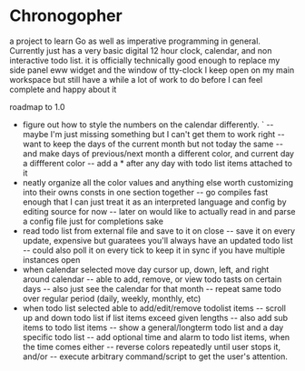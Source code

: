# Chronogopher

a project to learn Go as well as imperative programming in general.  Currently just has a very basic digital 12 hour clock, calendar, and non interactive todo list.
it is officially technically good enough to replace my side panel eww widget and the window of tty-clock I keep open on my main workspace
but still have a while a lot of work to do before I can feel complete and happy about it

roadmap to 1.0

- figure out how to style the numbers on the calendar differently.
` -- maybe I'm just missing something but I can't get them to work right
  -- want to keep the days of the current month but not today the same
  -- and make days of previous/next month a different color, and current day a diffferent color
  -- add a * after any day with todo list items attached to it
- neatly organize all the color values and anything else worth customizing into their owns consts in one section together
  -- go compiles fast enough that I can just treat it as an interpreted language and config by editing source for now
  -- later on would like to actually read in and parse a config file just for completions sake
- read todo list from external file and save to it on close
  -- save it on every update, expensive but guaratees you'll always have an updated todo list
  -- could also poll it on every tick to keep it in sync if you have multiple instances open
- when calendar selected move day cursor up, down, left, and right around calendar
 -- able to add, remove, or view todo tasts on certain days
 -- also just see the calendar for that month
 -- repeat same todo over regular period (daily, weekly, monthly, etc)
- when todo list selected able to add/edit/remove todolist items
 -- scroll up and down todo list if list items exceed given lengths
 -- also add sub items to todo list items
 -- show a general/longterm todo list and a day specific todo list
 -- add optional time and alarm to todo list items, when the time comes either
   -- reverse colors repeatedly until user stops it, and/or
   -- execute arbitrary command/script to get the user's attention.

